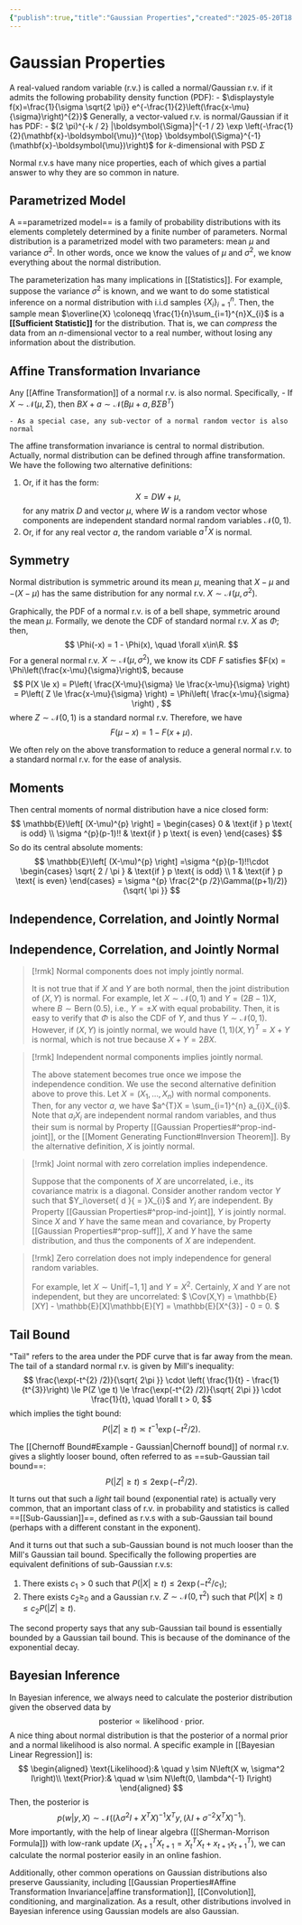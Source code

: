 ```yaml
---
{"publish":true,"title":"Gaussian Properties","created":"2025-05-20T18:58:54","modified":"2025-05-21T01:13:06","cssclasses":"","state":"[[%wip]]","sup":["[[Normal Distribution]]"],"aliases":null,"type":"note"}
---
```



# Gaussian Properties

A real-valued random variable (r.v.) is called a normal/Gaussian r.v. if it admits the following probability density function (PDF):
    - $\displaystyle f(x)=\frac{1}{\sigma \sqrt{2 \pi}} e^{-\frac{1}{2}\left(\frac{x-\mu}{\sigma}\right)^{2}}$ 
Generally, a vector-valued r.v. is normal/Gaussian if it has PDF:
    - $(2 \pi)^{-k / 2} |\boldsymbol{\Sigma}|^{-1 / 2} \exp \left(-\frac{1}{2}(\mathbf{x}-\boldsymbol{\mu})^{\top} \boldsymbol{\Sigma}^{-1}(\mathbf{x}-\boldsymbol{\mu})\right)$ for $k$-dimensional with PSD $\Sigma$ 

Normal r.v.s have many nice properties, each of which gives a partial answer to why they are so common in nature.

## Parametrized Model

A ==parametrized model== is a family of probability distributions with its elements completely determined by a finite number of parameters.
Normal distribution is a parametrized model with two parameters: mean $\mu$ and variance $\sigma^2$.
In other words, once we know the values of $\mu$ and $\sigma^2$, we know everything about the normal distribution.

The parameterization has many implications in [[Statistics]]. For example, suppose the variance $\sigma^{2}$ is known, and we want to do some statistical inference on a normal distribution with i.i.d samples $\{ X_i \}_{i=1}^{n}$. Then, the sample mean $\overline{X} \coloneqq \frac{1}{n}\sum_{i=1}^{n}X_{i}$ is a **[[Sufficient Statistic]]** for the distribution.
That is, we can *compress* the data from an $n$-dimensional vector to a real number, without losing any information about the distribution.

## Affine Transformation Invariance

Any [[Affine Transformation]] of a normal r.v. is also normal. Specifically,
    - If $X \sim \mathcal{N}(\mu,\Sigma)$, then $BX+a \sim \mathcal{N}(B\mu+a,B \Sigma B^{T})$ 

    - As a special case, any sub-vector of a normal random vector is also normal 

The affine transformation invariance is central to normal distribution. Actually, normal distribution can be defined through affine transformation.
We have the following two alternative definitions:

1. Or, if it has the form:
$$
X = DW + \mu,
$$
for any matrix $D$ and vector $\mu$, where $W$ is a random vector whose components are independent standard normal random variables $\mathcal{N}(0,1)$. 
2. Or, if for any real vector $a$, the random variable $a^{T}X$ is normal. 

## Symmetry

Normal distribution is symmetric around its mean $\mu$, meaning that $X-\mu$ and $-(X-\mu)$ has the same distribution for any normal r.v. $X \sim \mathcal{N}(\mu,\sigma^{2})$.

Graphically, the PDF of a normal r.v. is of a bell shape, symmetric around the mean $\mu$.
Formally, we denote the CDF of standard normal r.v. $X$ as $\Phi$; then,
$$
\Phi(-x) = 1 - \Phi(x), \quad \forall x\in\R.
$$
For a general normal r.v. $X \sim \mathcal{N}(\mu,\sigma^{2})$, we know its CDF $F$ satisfies $F(x) = \Phi\left(\frac{x-\mu}{\sigma}\right)$, because
$$
P(X \le x) = P\left( \frac{X-\mu}{\sigma} \le \frac{x-\mu}{\sigma} \right) = P\left( Z \le \frac{x-\mu}{\sigma} \right)  = \Phi\left( \frac{x-\mu}{\sigma} \right) ,
$$
where $Z \sim \mathcal{N}(0,1)$ is a standard normal r.v. Therefore, we have
$$
F(\mu-x) = 1 - F(x+\mu).
$$

We often rely on the above transformation to reduce a general normal r.v. to a standard normal r.v. for the ease of analysis.

## Moments

Then central moments of normal distribution have a nice closed form:
$$
\mathbb{E}\left[ (X-\mu)^{p} \right] = \begin{cases}
0 & \text{if } p \text{ is odd} \\
\sigma ^{p}(p-1)!! & \text{if } p \text{ is even}
\end{cases}
$$
So do its central absolute moments:
$$
\mathbb{E}\left[ (X-\mu)^{p} \right] =\sigma ^{p}(p-1)!!\cdot \begin{cases}
\sqrt{ 2 / \pi } & \text{if } p \text{ is odd} \\
 1 & \text{if } p \text{ is even}
\end{cases}
= \sigma ^{p} \frac{2^{p /2}\Gamma((p+1)/2)}{\sqrt{ \pi }}
$$

## Independence, Correlation, and Jointly Normal

## Independence, Correlation, and Jointly Normal

> [!rmk] Normal components does not imply jointly normal.
>
> It is not true that if $X$ and $Y$ are both normal, then the joint distribution of $(X,Y)$ is normal.
> For example, let $X \sim \mathcal{N}(0,1)$ and $Y=(2B-1)X$, where $B \sim \operatorname{Bern}(0.5)$, i.e., $Y=\pm X$ with equal probability.
> Then, it is easy to verify that $\Phi$ is also the CDF of $Y$, and thus $Y \sim \mathcal{N}(0,1)$.
> However, if $(X,Y)$ is jointly normal, we would have $(1,1)(X,Y)^T=X+Y$ is normal, which is not true because $X+Y=2BX$.

> [!rmk] Independent normal components implies jointly normal.
>
> The above statement becomes true once we impose the independence condition.
> We use the second alternative definition above to prove this. Let $X=(X_{1},\dots,X_n)$ with normal components. Then, for any vector $a$, we have $a^{T}X = \sum_{i=1}^{n} a_{i}X_{i}$. Note that $a_iX _i$ are independent normal random variables, and thus their sum is normal by Property [[Gaussian Properties#^prop-ind-joint]], or the [[Moment Generating Function#Inversion Theorem]].
> By the alternative definition, $X$ is jointly normal.

> [!rmk] Joint normal with zero correlation implies independence.
>
> Suppose that the components of $X$ are uncorrelated, i.e., its covariance matrix is a diagonal. Consider another random vector $Y$ such that $Y_i\overset{ d }{ = }X_{i}$ and $Y_i$ are independent. By Property [[Gaussian Properties#^prop-ind-joint]], $Y$ is jointly normal.
> Since $X$ and $Y$ have the same mean and covariance, by Property [[Gaussian Properties#^prop-suff]], $X$ and $Y$ have the same distribution, and thus the components of $X$ are independent.

> [!rmk] Zero correlation does not imply independence for general random variables.
>
> For example, let $X \sim \mathrm{Unif}[-1,1]$ and $Y=X^{2}$. Certainly, $X$ and $Y$ are not independent, but they are uncorrelated:
> $
> \Cov(X,Y) = \mathbb{E}[XY] - \mathbb{E}[X]\mathbb{E}[Y] = \mathbb{E}[X^{3}] - 0 = 0.
> $


## Tail Bound

"Tail" refers to the area under the PDF curve that is far away from the mean. The tail of a standard normal r.v. is given by Mill's inequality:
$$
\frac{\exp(-t^{2} /2)}{\sqrt{ 2\pi }} \cdot \left(   \frac{1}{t} - \frac{1}{t^{3}}\right) \le P(Z \ge t) \le \frac{\exp(-t^{2} /2)}{\sqrt{ 2\pi }} \cdot \frac{1}{t}, \quad \forall t > 0,
$$
which implies the tight bound:
$$
P(|Z|\ge t) \asymp t^{-1}\exp(-t^{2} /2).
$$

The [[Chernoff Bound#Example - Gaussian\|Chernoff bound]] of normal r.v. gives a slightly looser bound, often referred to as ==sub-Gaussian tail bound==:
$$P(|Z|\ge t) \le 2\exp(- t^{2} /2).$$

It turns out that such a *light* tail bound (exponential rate) is actually very common, that an important class of r.v. in probability and statistics is called ==[[Sub-Gaussian]]==, defined as r.v.s with a sub-Gaussian tail bound (perhaps with a different constant in the exponent).

And it turns out that such a sub-Gaussian bound is not much looser than the Mill's Gaussian tail bound. Specifically the following properties are equivalent definitions of sub-Gaussian r.v.s:

1. There exists $c_{1}>0$ such that $P(|X|\ge t)\le 2\exp(-t^{2} /c_{1})$;
2. There exists $c_{2}\ge_{0}$ and a Gaussian r.v. $Z \sim \mathcal{N}(0,\tau^{2})$ such that $P(|X|\ge t)\le c_{2}P(|Z|\ge t)$.

The second property says that any sub-Gaussian tail bound is essentially bounded by a Gaussian tail bound. This is because of the dominance of the exponential decay.

## Bayesian Inference

In Bayesian inference, we always need to calculate the posterior distribution given the observed data by
$$
\text{posterior} \propto \text{likelihood} \cdot \text{prior}.
$$
A nice thing about normal distribution is that the posterior of a normal prior and a normal likelihood is also normal.
A specific example in [[Bayesian Linear Regression]] is:
$$
\begin{aligned}
\text{Likelihood}:& \quad y \sim N\left(X w, \sigma^2 I\right)\\
\text{Prior}:& \quad w \sim N\left(0, \lambda^{-1} I\right)
\end{aligned}
$$
Then, the posterior is
$$
\tag{1}
p(w|y,X) \sim \mathcal{N}\left( (\lambda\sigma^{2}I + X^TX)^{-1}X^Ty, (\lambda I+\sigma^{-2}X^TX)^{-1}\right).
$$
More importantly, with the help of linear algebra ([[Sherman-Morrison Formula]]) with low-rank update ($X^T_{t+1}X_{t+1} = X^T_{t}X_{t} + x_{t+1}x_{t+1}^T$), we can calculate the normal posterior easily in an online fashion.

Additionally, other common operations on Gaussian distributions also preserve Gaussianity, including [[Gaussian Properties#Affine Transformation Invariance\|affine transformation]], [[Convolution]], conditioning, and marginalization.
As a result, other distributions involved in Bayesian inference using Gaussian models are also Gaussian.
